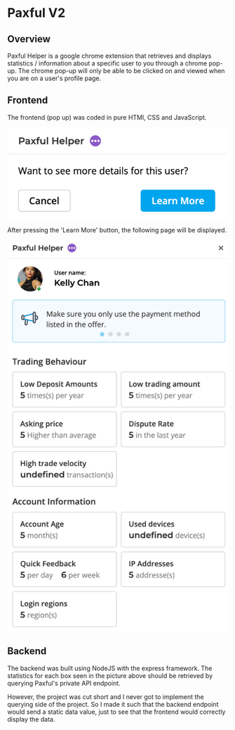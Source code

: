 # Paxful V2

## Overview

Paxful Helper is a google chrome extension that retrieves and displays statistics / information about a specific user to you through a chrome pop-up. The chrome pop-up will only be able to be clicked on and viewed when you are on a user's profile page.

## Frontend

The frontend (pop up) was coded in pure HTMl, CSS and JavaScript.

![Page_1](images/page_1.png)

After pressing the 'Learn More' button, the following page will be displayed.

![Page_2](images/page_2.png)

## Backend

The backend was built using NodeJS with the express framework. The statistics for each box seen in the picture above should be retrieved by querying Paxful's private API endpoint.

However, the project was cut short and I never got to implement the querying side of the project. So I made it such that the backend endpoint would send a static data value, just to see that the frontend would correctly display the data.
